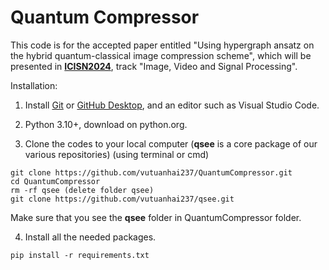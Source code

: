 # Quantum Compressor

This code is for the accepted paper entitled "Using hypergraph ansatz on the hybrid quantum-classical image compression scheme", which will be presented in [**ICISN2024**](https://icisn.com/), track "Image, Video and Signal Processing".
 
Installation:

1. Install [Git](https://git-scm.com/) or [GitHub Desktop](https://desktop.github.com/), and an editor such as Visual Studio Code.

2. Python 3.10+, download on python.org.

3. Clone the codes to your local computer (**qsee** is a core package of our various repositories) (using terminal or cmd)
```
git clone https://github.com/vutuanhai237/QuantumCompressor.git
cd QuantumCompressor
rm -rf qsee (delete folder qsee)
git clone https://github.com/vutuanhai237/qsee.git
```

Make sure that you see the **qsee** folder in QuantumCompressor folder.

4. Install all the needed packages.
```
pip install -r requirements.txt
```
